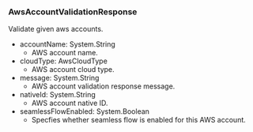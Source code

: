 ### AwsAccountValidationResponse
Validate given aws accounts.

- accountName: System.String
  - AWS account name.
- cloudType: AwsCloudType
  - AWS account cloud type.
- message: System.String
  - AWS account validation response message.
- nativeId: System.String
  - AWS account native ID.
- seamlessFlowEnabled: System.Boolean
  - Specfies whether seamless flow is enabled for this AWS account.
